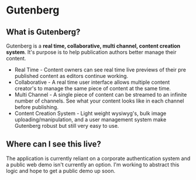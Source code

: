 # Gutenberg

## What is Gutenberg?
Gutenberg is a **real time, collaborative, multi channel, content creation system**. It's purpose is to help publication authors better manage their content.

* Real Time - Content owners can see real time live previews of their pre published content as editors continue working. 
* Collaborative - A real time user interface allows multiple content creator's to manage the same piece of content at the same time.
* Multi Channel - A single piece of content can be streamed to an infinite number of channels. See what your content looks like in each channel before publishing.
* Content Creation System - Light weight wysiwyg's, bulk image uploading/manipulation, and a user management system make Gutenberg robust but still very easy to use.

## Where can I see this live?
The application is currently reliant on a corporate authentication system and a public web demo isn't currently an option. I'm working to abstract this logic and hope to get a public demo up soon.